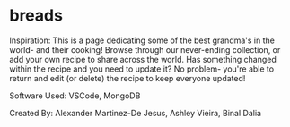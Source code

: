# breads

Inspiration: This is a page dedicating some of the best grandma's in the world- and their cooking! Browse through our never-ending collection, or add your own recipe to share across the world. Has something changed within the recipe and you need to update it? No problem- you're able to return and edit (or delete) the recipe to keep everyone updated!

Software Used: VSCode, MongoDB

Created By: Alexander Martinez-De Jesus, Ashley Vieira, Binal Dalia